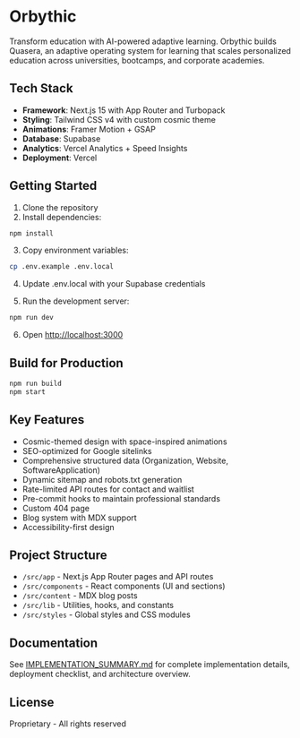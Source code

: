 # Orbythic

Transform education with AI-powered adaptive learning. Orbythic builds Quasera, an adaptive operating system for learning that scales personalized education across universities, bootcamps, and corporate academies.

## Tech Stack

- **Framework**: Next.js 15 with App Router and Turbopack
- **Styling**: Tailwind CSS v4 with custom cosmic theme
- **Animations**: Framer Motion + GSAP
- **Database**: Supabase
- **Analytics**: Vercel Analytics + Speed Insights
- **Deployment**: Vercel

## Getting Started

1. Clone the repository
2. Install dependencies:
```bash
npm install
```

3. Copy environment variables:
```bash
cp .env.example .env.local
```

4. Update .env.local with your Supabase credentials

5. Run the development server:
```bash
npm run dev
```

6. Open [http://localhost:3000](http://localhost:3000)

## Build for Production

```bash
npm run build
npm start
```

## Key Features

- Cosmic-themed design with space-inspired animations
- SEO-optimized for Google sitelinks
- Comprehensive structured data (Organization, Website, SoftwareApplication)
- Dynamic sitemap and robots.txt generation
- Rate-limited API routes for contact and waitlist
- Pre-commit hooks to maintain professional standards
- Custom 404 page
- Blog system with MDX support
- Accessibility-first design

## Project Structure

- `/src/app` - Next.js App Router pages and API routes
- `/src/components` - React components (UI and sections)
- `/src/content` - MDX blog posts
- `/src/lib` - Utilities, hooks, and constants
- `/src/styles` - Global styles and CSS modules

## Documentation

See [IMPLEMENTATION_SUMMARY.md](IMPLEMENTATION_SUMMARY.md) for complete implementation details, deployment checklist, and architecture overview.

## License

Proprietary - All rights reserved

